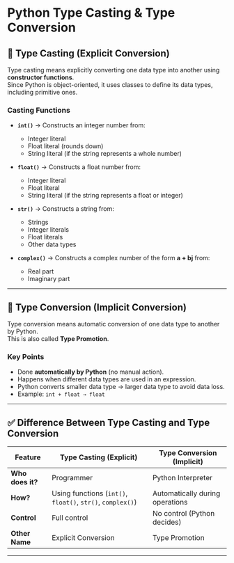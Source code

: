 # Python Type Casting & Type Conversion

## 🔹 Type Casting (Explicit Conversion)
Type casting means explicitly converting one data type into another using **constructor functions**.  
Since Python is object-oriented, it uses classes to define its data types, including primitive ones.  

### Casting Functions
- **`int()`** → Constructs an integer number from:
  - Integer literal  
  - Float literal (rounds down)  
  - String literal (if the string represents a whole number)  

- **`float()`** → Constructs a float number from:
  - Integer literal  
  - Float literal  
  - String literal (if the string represents a float or integer)  

- **`str()`** → Constructs a string from:
  - Strings  
  - Integer literals  
  - Float literals  
  - Other data types  

- **`complex()`** → Constructs a complex number of the form **a + bj** from:
  - Real part  
  - Imaginary part  

---

## 🔹 Type Conversion (Implicit Conversion)
Type conversion means automatic conversion of one data type to another by Python.  
This is also called **Type Promotion**.  

### Key Points
- Done **automatically by Python** (no manual action).  
- Happens when different data types are used in an expression.  
- Python converts smaller data type → larger data type to avoid data loss.  
- Example: `int + float → float`  

---

## ✅ Difference Between Type Casting and Type Conversion

| Feature        | Type Casting (Explicit) | Type Conversion (Implicit) |
|----------------|--------------------------|-----------------------------|
| **Who does it?** | Programmer | Python Interpreter |
| **How?**        | Using functions (`int()`, `float()`, `str()`, `complex()`) | Automatically during operations |
| **Control**     | Full control | No control (Python decides) |
| **Other Name**  | Explicit Conversion | Type Promotion |

---

